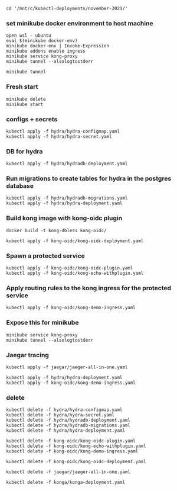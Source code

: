     cd '/mnt/c/kubectl-deployments/november-2021/'

### set minikube docker environment to host machine
<!-- if in minikube then execute in the shell where you plan to build the docker image, and then apply the kong-deployment.yaml file
this has to be done on every shell -->
    open wsl - ubuntu
    eval $(minikube docker-env)
    minikube docker-env | Invoke-Expression
    minikube addons enable ingress
    minikube service kong-proxy
    minikube tunnel --alsologtostderr

<!-- Incase ingress addon command has issues try -->
<!-- You shouldn't need this in a normal case -->
    minikube tunnel

### Fresh start
    minikube delete
    minikube start

### configs + secrets
    kubectl apply -f hydra/hydra-configmap.yaml
    kubectl apply -f hydra/hydra-secret.yaml

### DB for hydra
    kubectl apply -f hydra/hydradb-deployment.yaml
### Run migrations to create tables for hydra in the postgres database
    kubectl apply -f hydra/hydradb-migrations.yaml
    kubectl apply -f hydra/hydra-deployment.yaml
<!-- kubectl apply -f hydra/curl-server.yaml -->
    

### Build kong image with kong-oidc plugin
<!-- docker build -t kong-dbless . -->
    docker build -t kong-dbless kong-oidc/

    kubectl apply -f kong-oidc/kong-oidc-deployment.yaml

### Spawn a protected service
    kubectl apply -f kong-oidc/kong-oidc-plugin.yaml
    kubectl apply -f kong-oidc/kong-echo-withplugin.yaml

### Apply routing rules to the kong ingress for the protected service
    kubectl apply -f kong-oidc/kong-demo-ingress.yaml

### Expose this for minikube
    minikube service kong-proxy
    minikube tunnel --alsologtostderr

### Jaegar tracing
    kubectl apply -f jaegar/jaeger-all-in-one.yaml
<!-- edit hydra/hydra-deployment.yaml and kong-oidc/kong-demo-ingress.yaml -->
    kubectl apply -f hydra/hydra-deployment.yaml
    kubectl apply -f kong-oidc/kong-demo-ingress.yaml


### delete
    kubectl delete -f hydra/hydra-configmap.yaml
    kubectl delete -f hydra/hydra-secret.yaml
    kubectl delete -f hydra/hydradb-deployment.yaml
    kubectl delete -f hydra/hydradb-migrations.yaml
    kubectl delete -f hydra/hydra-deployment.yaml
<!-- delete the plugin, curl server and ingress-controller before as they are tied to kong -->
    kubectl delete -f kong-oidc/kong-oidc-plugin.yaml
    kubectl delete -f kong-oidc/kong-echo-withplugin.yaml
    kubectl delete -f kong-oidc/kong-demo-ingress.yaml
<!-- delete kong itself after its dependancies are killed -->
    kubectl delete -f kong-oidc/kong-oidc-deployment.yaml
<!-- delete jaegar -->
    kubectl delete -f jaegar/jaeger-all-in-one.yaml
<!-- delete konga -->
    kubectl delete -f konga/konga-deployment.yaml
